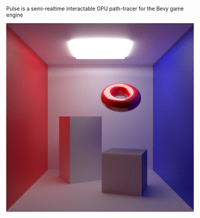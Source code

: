 Pulse is a semi-realtime interactable GPU path-tracer for the Bevy game engine

![screenshot](./pulse_screenshot.png)
